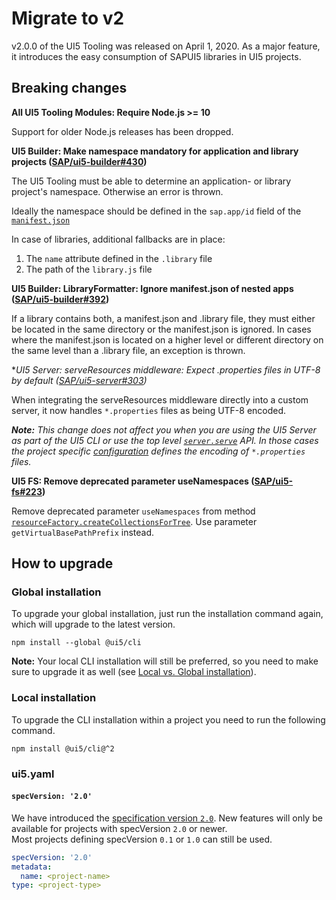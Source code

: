 # Migrate to v2

v2.0.0 of the UI5 Tooling was released on April 1, 2020. As a major feature, it introduces the easy consumption of SAPUI5 libraries in UI5 projects.

## Breaking changes
**All UI5 Tooling Modules: Require Node.js >= 10**

Support for older Node.js releases has been dropped.

**UI5 Builder: Make namespace mandatory for application and library projects ([SAP/ui5-builder#430](https://github.com/SAP/ui5-builder/pull/430))**

The UI5 Tooling must be able to determine an application- or library project's namespace. Otherwise an error is thrown.

Ideally the namespace should be defined in the `sap.app/id` field of the [`manifest.json`](https://ui5.sap.com/#/topic/74038a52dcd7404e82b38be6d5fb1458)

In case of libraries, additional fallbacks are in place:

1. The `name` attribute defined in the `.library` file
2. The path of the `library.js` file

**UI5 Builder: LibraryFormatter: Ignore manifest.json of nested apps ([SAP/ui5-builder#392](https://github.com/SAP/ui5-builder/pull/392))**

If a library contains both, a manifest.json and .library file, they must either be located in the same directory or the manifest.json is ignored. In cases where the manifest.json is located on a higher level or different directory on the same level than a .library file, an exception is thrown.

**UI5 Server: serveResources middleware: Expect *.properties files in UTF-8 by default ([SAP/ui5-server#303](https://github.com/SAP/ui5-server/pull/303))**

When integrating the serveResources middleware directly into a custom server, it now handles `*.properties` files as being UTF-8 encoded.

_**Note:** This change does not affect you when you are using the UI5 Server as part of the UI5 CLI or use the top level [`server.serve`](https://sap.github.io/ui5-tooling/api/module-@ui5_server.server.html#.serve) API. In those cases the project specific [configuration](../pages/Configuration.md#encoding-of-properties-files) defines the encoding of `*.properties` files._

**UI5 FS: Remove deprecated parameter useNamespaces ([SAP/ui5-fs#223](https://github.com/SAP/ui5-fs/pull/223))**

Remove deprecated parameter `useNamespaces` from method [`resourceFactory.createCollectionsForTree`](https://sap.github.io/ui5-tooling/api/module-@ui5_fs.resourceFactory.html#.createCollectionsForTree). Use parameter `getVirtualBasePathPrefix` instead.

## How to upgrade

### Global installation

To upgrade your global installation, just run the installation command again, which will upgrade to the latest version.

```
npm install --global @ui5/cli
```

**Note:** Your local CLI installation will still be preferred, so you need to make sure to upgrade it as well (see [Local vs. Global installation](https://github.com/SAP/ui5-cli#local-vs-global-installation)).

### Local installation

To upgrade the CLI installation within a project you need to run the following command.

```
npm install @ui5/cli@^2
```

### ui5.yaml

#### `specVersion: '2.0'`

We have introduced the [specification version `2.0`](../pages/Configuration.md#specification-version-10).
New features will only be available for projects with specVersion `2.0` or newer.  
Most projects defining specVersion `0.1` or `1.0` can still be used.

```yaml
specVersion: '2.0'
metadata:
  name: <project-name>
type: <project-type>
```
